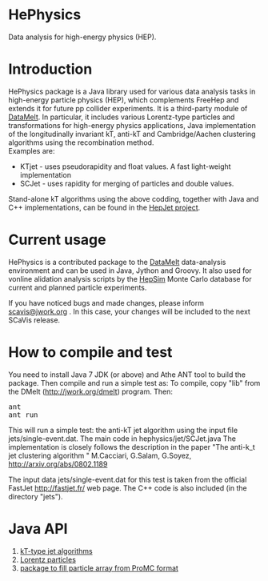 # HePhysics
Data analysis for high-energy physics (HEP). 

<h1>Introduction</h1>

HePhysics package is a Java library used for various data analysis tasks in  high-energy particle physics (HEP), which complements FreeHep and extends it for future pp collider experiments. It is a third-party module of 
<a href="http://jwork.org/dmelt/">DataMelt</a>.
In particular, it includes various Lorentz-type particles and transformations for high-energy physics applications, Java implementation of the longitudinally invariant kT,  anti-kT and Cambridge/Aachen clustering algorithms using the recombination
method.<br>
Examples are:
<ul>
<li>
KTjet - uses pseudorapidity and float values. A fast light-weight implementation
</li>

<li>
SCJet - uses rapidity for merging of particles and double values. 
</li>

</ul>

Stand-alone kT algorithms using the above codding, together with Java and C++ implementations, can be found in the 
<a href="https://github.com/chekanov/hepjet/">HepJet project</a>. 

<h1>Current usage</h1>

HePhysics  is a contributed package to the <a href="http://jwork.org/dmelt/">DataMelt</a> data-analysis environment and can be used in Java, Jython and Groovy.  It also used for vonline alidation analysis scripts by the <a href="http://atlaswww.hep.anl.gov/hepsim/">HepSim</a> Monte Carlo database for current and planned particle experiments.

If you have noticed bugs and  made changes, please  inform  scavis@jwork.org .
In this case, your changes will be included to the next SCaVis release.

<h1>How to compile and test</h1>

You need to install Java 7 JDK (or above) and Athe ANT tool  to build the package. Then compile and run a simple test as:
To compile, copy "lib" from the DMelt (http://jwork.org/dmelt) program.
Then:

<pre>
ant
ant run
</pre>

This will run a simple test: the anti-kT jet algorithm using the input file jets/single-event.dat.
The main code in hephysics/jet/SCJet.java
The implementation is closely follows the description in  the paper "The anti-k_t jet clustering algorithm
" M.Cacciari, G.Salam,  G.Soyez, http://arxiv.org/abs/0802.1189

The input data jets/single-event.dat for this test is taken from the official  FastJet http://fastjet.fr/ web page. The C++ code is also included (in the directory "jets").

<h1>Java API</h1>
<ol>
<li><a href="http://jwork.org/dmelt/api/doc.php/hephysics/jet/package-summary">kT-type jet algorithms</a>
</li>
<li><a href="http://jwork.org/dmelt/api/doc.php/hephysics/particle/package-summary">Lorentz particles</a>
</li>
<li><a href="http://jwork.org/dmelt/api/doc.php/hephysics/hepsim/PromcUtil">package to fill  particle array from ProMC format</a>
</li>
</ol>

